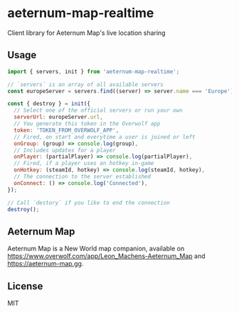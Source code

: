 # aeternum-map-realtime

Client library for Aeternum Map's live location sharing

## Usage

```js
import { servers, init } from 'aeternum-map-realtime';

// `servers` is an array of all available servers
const europeServer = servers.find((server) => server.name === 'Europe');

const { destroy } = init({
  // Select one of the official servers or run your own
  serverUrl: europeServer.url,
  // You generate this token in the Overwolf app
  token: 'TOKEN_FROM_OVERWOLF_APP',
  // Fired, on start and everytime a user is joined or left
  onGroup: (group) => console.log(group),
  // Includes updates for a player
  onPlayer: (partialPlayer) => console.log(partialPlayer),
  // Fired, if a player uses an hotkey in-game
  onHotkey: (steamId, hotkey) => console.log(steamId, hotkey),
  // The connection to the server established
  onConnect: () => console.log('Connected'),
});

// Call `destory` if you like to end the connection
destroy();
```

## Aeternum Map

Aeternum Map is a New World map companion, available on https://www.overwolf.com/app/Leon_Machens-Aeternum_Map and https://aeternum-map.gg.

## License

MIT
